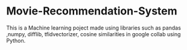# Movie-Recommendation-System
This is a Machine learning poject made using libraries such as pandas ,numpy, difflib, tfidvectorizer, cosine similarities in google collab using Python.
